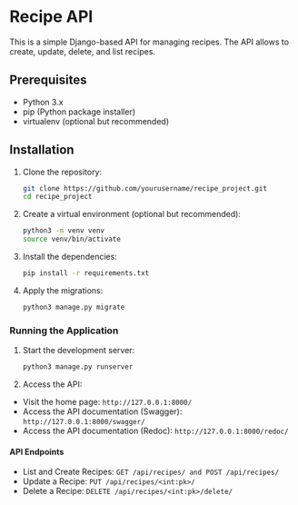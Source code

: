 # Recipe API

This is a simple Django-based API for managing recipes. The API allows to create, update, delete, and list recipes.

## Prerequisites

- Python 3.x
- pip (Python package installer)
- virtualenv (optional but recommended)

## Installation

1. Clone the repository:

   ```bash
   git clone https://github.com/yourusername/recipe_project.git
   cd recipe_project
    ```

2. Create a virtual environment (optional but recommended):

    ```bash
    python3 -m venv venv
    source venv/bin/activate
    ```

3. Install the dependencies:

    ```bash
    pip install -r requirements.txt
    ```

4. Apply the migrations:

    ```bash
    python3 manage.py migrate
    ```

### Running the Application

1. Start the development server:

    ```bash
    python3 manage.py runserver
    ```

2. Access the API:

- Visit the home page: `http://127.0.0.1:8000/`
- Access the API documentation (Swagger): `http://127.0.0.1:8000/swagger/`
- Access the API documentation (Redoc): `http://127.0.0.1:8000/redoc/`

#### API Endpoints

- List and Create Recipes: `GET /api/recipes/ and POST /api/recipes/`
- Update a Recipe: `PUT /api/recipes/<int:pk>/`
- Delete a Recipe: `DELETE /api/recipes/<int:pk>/delete/`
